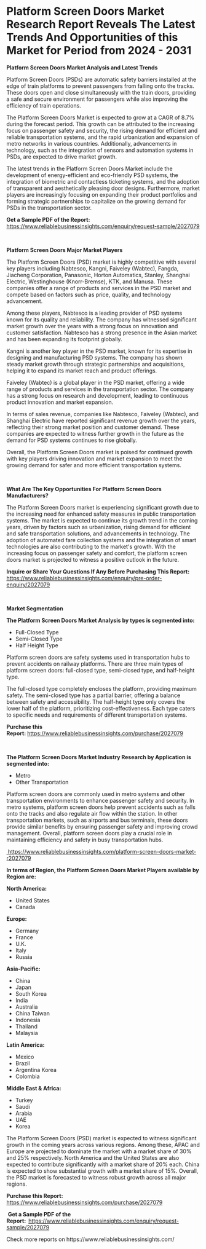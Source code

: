<p><h1>Platform Screen Doors Market Research Report Reveals The Latest Trends And Opportunities of this Market for Period from 2024 - 2031</h1></p><p><strong>Platform Screen Doors Market Analysis and Latest Trends</strong></p>
<p><p>Platform Screen Doors (PSDs) are automatic safety barriers installed at the edge of train platforms to prevent passengers from falling onto the tracks. These doors open and close simultaneously with the train doors, providing a safe and secure environment for passengers while also improving the efficiency of train operations.</p><p>The Platform Screen Doors Market is expected to grow at a CAGR of 8.7% during the forecast period. This growth can be attributed to the increasing focus on passenger safety and security, the rising demand for efficient and reliable transportation systems, and the rapid urbanization and expansion of metro networks in various countries. Additionally, advancements in technology, such as the integration of sensors and automation systems in PSDs, are expected to drive market growth.</p><p>The latest trends in the Platform Screen Doors Market include the development of energy-efficient and eco-friendly PSD systems, the integration of biometric and contactless ticketing systems, and the adoption of transparent and aesthetically pleasing door designs. Furthermore, market players are increasingly focusing on expanding their product portfolios and forming strategic partnerships to capitalize on the growing demand for PSDs in the transportation sector.</p></p>
<p><strong>Get a Sample PDF of the Report:&nbsp;</strong> <a href="https://www.reliablebusinessinsights.com/enquiry/request-sample/2027079">https://www.reliablebusinessinsights.com/enquiry/request-sample/2027079</a></p>
<p>&nbsp;</p>
<p><strong>Platform Screen Doors Major Market Players</strong></p>
<p><p>The Platform Screen Doors (PSD) market is highly competitive with several key players including Nabtesco, Kangni, Faiveley (Wabtec), Fangda, Jiacheng Corporation, Panasonic, Horton Automatics, Stanley, Shanghai Electric, Westinghouse (Knorr-Bremse), KTK, and Manusa. These companies offer a range of products and services in the PSD market and compete based on factors such as price, quality, and technology advancement.</p><p>Among these players, Nabtesco is a leading provider of PSD systems known for its quality and reliability. The company has witnessed significant market growth over the years with a strong focus on innovation and customer satisfaction. Nabtesco has a strong presence in the Asian market and has been expanding its footprint globally.</p><p>Kangni is another key player in the PSD market, known for its expertise in designing and manufacturing PSD systems. The company has shown steady market growth through strategic partnerships and acquisitions, helping it to expand its market reach and product offerings.</p><p>Faiveley (Wabtec) is a global player in the PSD market, offering a wide range of products and services in the transportation sector. The company has a strong focus on research and development, leading to continuous product innovation and market expansion.</p><p>In terms of sales revenue, companies like Nabtesco, Faiveley (Wabtec), and Shanghai Electric have reported significant revenue growth over the years, reflecting their strong market position and customer demand. These companies are expected to witness further growth in the future as the demand for PSD systems continues to rise globally.</p><p>Overall, the Platform Screen Doors market is poised for continued growth with key players driving innovation and market expansion to meet the growing demand for safer and more efficient transportation systems.</p></p>
<p>&nbsp;</p>
<p><strong>What Are The Key Opportunities For Platform Screen Doors Manufacturers?</strong></p>
<p><p>The Platform Screen Doors market is experiencing significant growth due to the increasing need for enhanced safety measures in public transportation systems. The market is expected to continue its growth trend in the coming years, driven by factors such as urbanization, rising demand for efficient and safe transportation solutions, and advancements in technology. The adoption of automated fare collection systems and the integration of smart technologies are also contributing to the market's growth. With the increasing focus on passenger safety and comfort, the platform screen doors market is projected to witness a positive outlook in the future.</p></p>
<p><strong>Inquire or Share Your Questions If Any Before Purchasing This Report:</strong> <a href="https://www.reliablebusinessinsights.com/enquiry/pre-order-enquiry/2027079">https://www.reliablebusinessinsights.com/enquiry/pre-order-enquiry/2027079</a></p>
<p>&nbsp;</p>
<p><strong>Market Segmentation</strong></p>
<p><strong>The Platform Screen Doors Market Analysis by types is segmented into:</strong></p>
<p><ul><li>Full-Closed Type</li><li>Semi-Closed Type</li><li>Half Height Type</li></ul></p>
<p><p>Platform screen doors are safety systems used in transportation hubs to prevent accidents on railway platforms. There are three main types of platform screen doors: full-closed type, semi-closed type, and half-height type. </p><p>The full-closed type completely encloses the platform, providing maximum safety. The semi-closed type has a partial barrier, offering a balance between safety and accessibility. The half-height type only covers the lower half of the platform, prioritizing cost-effectiveness. Each type caters to specific needs and requirements of different transportation systems.</p></p>
<p><strong>Purchase this Report:&nbsp;</strong><a href="https://www.reliablebusinessinsights.com/purchase/2027079">https://www.reliablebusinessinsights.com/purchase/2027079</a></p>
<p>&nbsp;</p>
<p><strong>The Platform Screen Doors Market Industry Research by Application is segmented into:</strong></p>
<p><ul><li>Metro</li><li>Other Transportation</li></ul></p>
<p><p>Platform screen doors are commonly used in metro systems and other transportation environments to enhance passenger safety and security. In metro systems, platform screen doors help prevent accidents such as falls onto the tracks and also regulate air flow within the station. In other transportation markets, such as airports and bus terminals, these doors provide similar benefits by ensuring passenger safety and improving crowd management. Overall, platform screen doors play a crucial role in maintaining efficiency and safety in busy transportation hubs.</p></p>
<p><a href="https://www.reliablebusinessinsights.com/platform-screen-doors-market-r2027079">&nbsp;https://www.reliablebusinessinsights.com/platform-screen-doors-market-r2027079</a></p>
<p><strong>In terms of Region, the Platform Screen Doors Market Players available by Region are:</strong></p>
<p>
    <p> <strong> North America: </strong>
        <ul>
            <li>United States</li>
            <li>Canada</li>
        </ul>
        </p> 
    <p> <strong> Europe: </strong>
        <ul>
            <li>Germany</li>
            <li>France</li>
            <li>U.K.</li>
            <li>Italy</li>
            <li>Russia</li>
        </ul>
        </p> 
    <p> <strong> Asia-Pacific: </strong>
        <ul>
            <li>China</li>
            <li>Japan</li>
            <li>South Korea</li>
            <li>India</li>
            <li>Australia</li>
            <li>China Taiwan</li>
            <li>Indonesia</li>
            <li>Thailand</li>
            <li>Malaysia</li>
        </ul>
        </p> 
    <p> <strong> Latin America: </strong>
        <ul>
            <li>Mexico</li>
            <li>Brazil</li>
            <li>Argentina Korea</li>
            <li>Colombia</li>
        </ul>
        </p> 
    <p> <strong> Middle East & Africa: </strong>
        <ul>
            <li>Turkey</li>
            <li>Saudi</li>
            <li>Arabia</li>
            <li>UAE</li>
            <li>Korea</li>
        </ul>
    </p>
    </p>
<p><p>The Platform Screen Doors (PSD) market is expected to witness significant growth in the coming years across various regions. Among these, APAC and Europe are projected to dominate the market with a market share of 30% and 25% respectively. North America and the United States are also expected to contribute significantly with a market share of 20% each. China is expected to show substantial growth with a market share of 15%. Overall, the PSD market is forecasted to witness robust growth across all major regions.</p></p>
<p><strong>Purchase this Report: </strong><a href="https://www.reliablebusinessinsights.com/purchase/2027079">https://www.reliablebusinessinsights.com/purchase/2027079</a></p>
<p>&nbsp;<strong>Get a Sample PDF of the Report:&nbsp;&nbsp;</strong><a href="https://www.reliablebusinessinsights.com/enquiry/request-sample/2027079">https://www.reliablebusinessinsights.com/enquiry/request-sample/2027079</a></p>
<p><strong></strong></p>
<p>Check more reports on https://www.reliablebusinessinsights.com/</p>